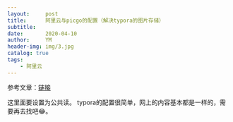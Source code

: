 ```yaml
---
layout:     post
title:      阿里云与picgo的配置（解决typora的图片存储）
subtitle:   
date:       2020-04-10
author:     YM
header-img: img/3.jpg
catalog: true
tags:
    - 阿里云
---
```


参考文章：[链接](https://www.jianshu.com/p/0f7698ac554e)

这里面要设置为公共读。
typora的配置很简单，网上的内容基本都是一样的，需要再去找吧😂。